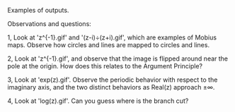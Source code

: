 Examples of outputs.

Observations and questions:

1, Look at 'z^{-1}.gif' and '(z-i)÷(z+i).gif', which are examples of Mobius maps. Observe how circles and lines are mapped to circles and lines.

2, Look at 'z^{-1}.gif', and observe that the image is flipped around near the pole at the origin. How does this relates to the Argument Principle?

3, Look at 'exp(z).gif'. Observe the periodic behavior with respect to the imaginary axis, and the two distinct behaviors as Real(z) approach ±∞.

4, Look at 'log(z).gif'. Can you guess where is the branch cut?